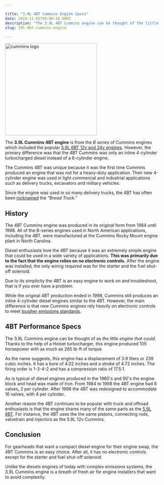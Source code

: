 ```yaml
---

title: "3.9L 4BT Cummins Engine Specs"
date: 2019-11-01T00:00:10.000Z
description: "The 3.9L 4BT Cummins engine can be thought of the little engine that could. This engine produced 105 horsepower with as much as 265 lb-ft of torque."
slug: 39l-4bt-cummins-engine

---
```


<img src="https://www.hcdmag.com/wp-content/uploads/cummins_logo-300x300.jpg" alt="cummins logo" width="300" height="300" class="alignright size-medium wp-image-6043">

The <strong>3.9L Cummins 4BT engine</strong> is from the <em>B series</em> of Cummins engines which included the popular <a href="https://www.hcdmag.com/59l-cummins-engine/">5.9L 6BT 12v and 24v engines</a>. However, the primary difference was that the 4BT Cummins was only an inline 4-cylinder turbocharged diesel instead of a 6-cylinder engine.

The Cummins 4BT was unique because it was the first time Cummins produced an engine that was not for a heavy-duty application. Their new 4-cylinder engine was used in light commercial and industrial applications such as delivery trucks, excavators and military vehicles.

Since the engine was used in so many delivery trucks, the 4BT has often been <a href="https://cumminsengines.com/4bt" target="_blank">nicknamed</a> the <em>"Bread Truck."</em>
<h2>History</h2>
The 4BT Cummins engine was produced in its original form from 1984 until 1998. All of the B-series engines used in North American applications, including the 4BT, were manufactured at the Cummins Rocky Mount engine plant in North Carolina.

Diesel enthusiasts love the 4BT because it was an extremely simple engine that could be used in a wide variety of applications. <strong>This was primarily due to the fact that the engine relies on no electronic controls.</strong> After the engine was installed, the only wiring required was for the starter and the fuel shut-off solenoid.

Due to its simplicity the 4BT is an easy engine to work on and troubleshoot, that is if you ever have a problem.

While the original 4BT production ended in 1998, Cummins still produces an inline 4-cylinder diesel engines similar to the 4BT. However, the main difference is that new Cummins engines rely heavily on electronic controls to meet <a href="https://exhaustsystemsguide.com/diesel-particulate-filter/" target="_blank">tougher emissions standards</a>.
<h2>4BT Performance Specs</h2>
The 3.9L Cummins engine can be thought of as <em>the little engine that could</em>. Thanks to the help of a Holset turbocharger, this engine produced 105 horsepower with as much as 265 lb-ft of torque.

As the name suggests, this engine has a displacement of 3.9 liters or 239 cubic inches. It has a bore of 4.02 inches and a stroke of 4.72 inches. The firing order is 1-3-4-2 and has a compression ratio of 17.5:1.

As is typical of diesel engines produced in the 1980's and 90's the engine block and head was made of Iron. From 1984 to 1998 the 4BT engine had 8 valves, 2 per cylinder. After 1998 the 4BT was redesigned to accommodate 16 valves, with 4 per cylinder.

Another reason the 4BT continues to be popular with truck and offroad enthusiasts is that the engine shares many of the same parts as the <a href="https://www.hcdmag.com/59l-cummins-engine/" target="_blank">5.9L 6BT</a>. For instance, the 4BT uses the the same pistons, connecting rods, valvetrain and injectors as the 5.9L 12v Cummins.
<h2>Conclusion</h2>
For gearheads that want a compact diesel engine for their engine swap, the 4BT Cummins is an easy choice. After all, it has no electronic controls except for the starter and fuel shut-off solenoid.

Unlike the diesels engines of today with complex emissions systems, the 3.9L Cummins engine is a breath of fresh air for engine installers that want to avoid complexity.